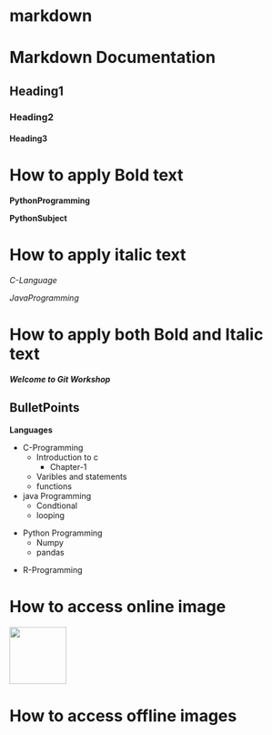 # markdown


# Markdown Documentation

## Heading1
### Heading2
#### Heading3


# How to apply Bold text

**PythonProgramming**

__PythonSubject__

# How to apply italic text

*C-Language*

_JavaProgramming_

# How to apply both Bold and Italic text

***Welcome to Git Workshop***

## BulletPoints

**Languages**

+ C-Programming
   + Introduction to c
       * Chapter-1
   + Varibles and statements
   + functions  
+ java Programming
   + Condtional
   + looping
- Python Programming
  - Numpy
  - pandas
* R-Programming


# How to access online image

<img src="https://www.cameraegg.org/wp-content/uploads/2015/06/canon-powershot-g3-x-sample-images-1.jpg" height=100px width=100px>

# How to access offline images

<img src="">
